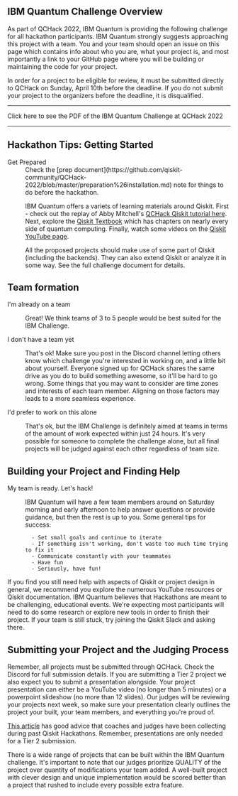 ## IBM Quantum Challenge Overview

As part of QCHack 2022, IBM Quantum is providing the following challenge for all hackathon participants. IBM Quantum strongly suggests approaching this project with a team. You and your team should open an issue on this page which contains info about who you are, what your project is, and most importantly a link to your GitHub page where you will be building or maintaining the code for your project. 

In order for a project to be eligible for review, it must be submitted directly to QCHack on Sunday, April 10th before the deadline. If you do not submit your project to the organizers before the deadline, it is disqualified. 


------

Click here to see the PDF of the IBM Quantum Challenge at QCHack 2022

------

## Hackathon Tips: Getting Started

<dl>
    <dt>Get Prepared</dt>
    
<dd>
Check the [prep document](https://github.com/qiskit-community/QCHack-2022/blob/master/preparation%26installation.md) note for things to do before the hackathon.
    
        
IBM Quantum offers a variets of learning materials around Qiskit. First - check out the replay of Abby Mitchell's [QCHack Qiskit tutorial here](https://www.twitch.tv/videos/1448227260). Next, explore the [Qiskit Textbook](https://qiskit.org/textbook-beta/) which has chapters on nearly every side of quantum computing. Finally, watch some videos on the [Qiskit YouTube page](https://www.youtube.com/c/qiskit). 

All the proposed projects should make use of some part of Qiskit (including the backends). They can also extend Qiskit or analyze it in some way. See the full challenge document for details.

</dd>

## Team formation

<dl>
    <dt name="participate">I'm already on a team</dt>
    <dd>

 Great! We think teams of 3 to 5 people would be best suited for the IBM Challenge.
        
</dd>
    <dt name="reassign">I don't have a team yet</dt>
    <dd>

That's ok! Make sure you post in the Discord channel letting others know which challenge you're interested in working on, and a little bit about yourself. Everyone signed up for QCHack shares the same drive as you do to build something awesome, so it'll be hard to go wrong. Some things that you may want to consider are time zones and interests of each team member. Aligning on those factors may leads to a more seamless experience.

</dd>
   <dt name="nothing">I'd prefer to work on this alone</dt>
<dd>

That's ok, but the IBM Challenge is definitely aimed at teams in terms of the amount of work expected within just 24 hours. It's very possible for someone to complete the challenge alone, but all final projects will be judged against each other regardless of team size. 

</dl>

## Building your Project and Finding Help

<dl>
  <dt name="ready">My team is ready. Let's hack!</dt>  
  <dd>
      
IBM Quantum will have a few team members around on Saturday morning and early afternoon to help answer questions or provide guidance, but then the rest is up to you. Some general tips for success:
      
      - Set small goals and continue to iterate
      - If something isn't working, don't waste too much time trying to fix it
      - Communicate constantly with your teammates 
      - Have fun
      - Seriously, have fun! 

</dd>
If you find you still need help with aspects of Qiskit or project design in general, we recommend you explore the numerous YouTube resources or Qiskit documentation. IBM Quantum believes that Hackathons are meant to be challenging, educational events. We're expecting most participants will need to do some research or explore new tools in order to finish their project. If your team is still stuck, try joining the Qiskit Slack and asking there. 
    
</dl>

## Submitting your Project and the Judging Process

Remember, all projects must be submitted through QCHack. Check the Discord for full submission details. If you are submitting a Tier 2 project we also expect you to submit a presentation alongside. Your project presentation can either be a YouTube video (no longer than 5 minutes) or a powerpoint slideshow (no more than 12 slides). Our judges will be reviewing your projects next week, so make sure your presentation clearly outlines the project your built, your team members, and everything you're proud of. 

[This article](https://medium.com/qiskit/6-tips-for-an-amazing-qiskit-hackathon-presentation-e6cea20ce3b3) has good advice that coaches and judges have been collecting during past Qiskit Hackathons. Remember, presentations are only needed for a Tier 2 submission.

There is a wide range of projects that can be built within the IBM Quantum challenge. It's important to note that our judges prioritize QUALITY of the project over quantity of modifications your team added. A well-built project with clever design and unique implementation would be scored better than a project that rushed to include every possible extra feature.

